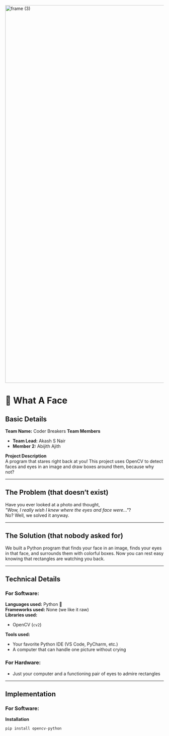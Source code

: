 
<img width="3188" height="1202" alt="frame (3)" src="https://github.com/user-attachments/assets/517ad8e9-ad22-457d-9538-a9e62d137cd7" />


# 🎯 What A Face

## Basic Details  
**Team Name:** Coder Breakers
**Team Members**  
- **Team Lead:** Akash S Nair
- **Member 2:** Abijith Ajith 

**Project Description**  
A program that stares right back at you! This project uses OpenCV to detect faces and eyes in an image and draw boxes around them, because why not?  

---

## The Problem (that doesn’t exist)  
Have you ever looked at a photo and thought,  
*"Wow, I really wish I knew where the eyes and face were…"*?  
No? Well, we solved it anyway.  

---

## The Solution (that nobody asked for)  
We built a Python program that finds your face in an image, finds your eyes in that face, and surrounds them with colorful boxes. Now you can rest easy knowing that rectangles are watching you back.  

---



## Technical Details  

### For Software:  
**Languages used:** Python 🐍  
**Frameworks used:** None (we like it raw)  
**Libraries used:**  
- OpenCV (`cv2`)  

**Tools used:**  
- Your favorite Python IDE (VS Code, PyCharm, etc.)  
- A computer that can handle one picture without crying  

### For Hardware:  
- Just your computer and a functioning pair of eyes to admire rectangles  

---

## Implementation  

### For Software:  

**Installation**  
```bash
pip install opencv-python
